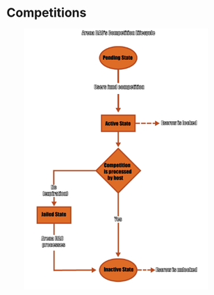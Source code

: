 # Competitions

<figure><img src="../../.gitbook/assets/competition-Arena.png" alt=""><figcaption></figcaption></figure>
